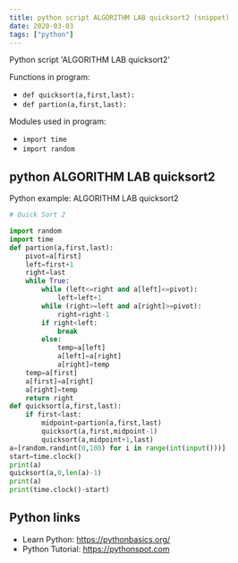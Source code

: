 ```yaml
---
title: python script ALGORITHM LAB quicksort2 (snippet)
date: 2020-03-03
tags: ["python"]
---
```

Python script 'ALGORITHM LAB quicksort2'

Functions in program: 
* `def quicksort(a,first,last):`
* `def partion(a,first,last):`

Modules used in program: 
* `import time`
* `import random`

## python ALGORITHM LAB quicksort2

Python example: ALGORITHM LAB quicksort2

```python
# Quick Sort 2

import random
import time
def partion(a,first,last):
    pivot=a[first]
    left=first+1
    right=last
    while True:
        while (left<=right and a[left]<=pivot):
            left=left+1
        while (right>=left and a[right]>=pivot):
            right=right-1
        if right<left:
            break
        else:
            temp=a[left]
            a[left]=a[right]
            a[right]=temp
    temp=a[first]
    a[first]=a[right]
    a[right]=temp
    return right
def quicksort(a,first,last):
    if first<last:
        midpoint=partion(a,first,last)
        quicksort(a,first,midpoint-1)
        quicksort(a,midpoint+1,last)
a=[random.randint(0,100) for i in range(int(input()))]
start=time.clock()
print(a)
quicksort(a,0,len(a)-1)
print(a)
print(time.clock()-start)


```

## Python links

- Learn Python: https://pythonbasics.org/
- Python Tutorial: https://pythonspot.com

